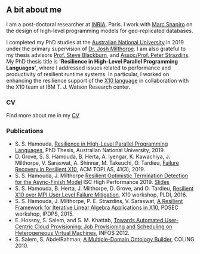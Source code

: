 ## A bit about me

I am a post-doctoral researcher at [INRIA](https://www.inria.fr/en/), Paris. 
I work with [Marc Shapiro](https://pages.lip6.fr/Marc.Shapiro/) on the design of high-level programming models for geo-replicated databases. 

I completed my PhD studies at the [Australian National University](http://www.anu.edu.au/) in 2019
under the primary supervision of [Dr. Josh Milthorpe](http://www.milthorpe.org/).
I am also grateful to my thesis advisors [Prof. Steve Blackburn](http://users.cecs.anu.edu.au/~steveb/), and [Assoc/Prof. Peter Strazdins](http://users.cecs.anu.edu.au/~peter/).
My PhD thesis title is **'Resilience in High-Level Parallel Programming Languages'**, where 
I addressed issues related to performance and productivity of resilient runtime systems.
In particular, I worked on enhancing the resilience support of the [X10 language](http://x10-lang.org/) in collaboration with the X10 team at IBM T. J. Watson Research center. 

### CV
Find more about me in my [CV](/SaraHamoudaCV.pdf)

### Publications

- S. S. Hamouda, [Resilience in High-Level Parallel Programming Languages](https://openresearch-repository.anu.edu.au/handle/1885/164137), PhD Thesis, Australian National University, 2019.
- D. Grove, S. S. Hamouda, B. Herta, A. Iyengar, K. Kawachiya, J. Milthorpe, V. Saraswat, A. Shinnar, M. Takeuchi, O. Tardieu, [Failure Recovery in Resilient X10](https://dl.acm.org/citation.cfm?id=3332372), ACM TOPLAS, 41(3), 2019.
- S. S. Hamouda, J. Milthorpe [Resilient Optimistic Termination Detection for the Async-Finish Model](papers/Hamouda2019_ISC_HPC.pdf) ISC High Performance 2019. [Slides](papers/ISC19_OptFinish_Pres.pdf)
- S. S. Hamouda, B. Herta, J. Milthorpe, D. Grove, and O. Tardieu, [Resilient X10 over MPI User Level Failure Mitigation](https://dl.acm.org/citation.cfm?id=2931030), X10 workshop, PLDI, 2016.
- S. S. Hamouda, J. Milthorpe, P. E. Strazdins, V. Saraswat, [A Resilient Framework for Iterative Linear Algebra Applications in X10](http://ieeexplore.ieee.org/abstract/document/7284416/), PDSEC workshop, IPDPS, 2015.
- E. Hossny, S. Salem, and S. M. Khattab, [Towards Automated User-Centric Cloud Provisioning: Job Provisioning and Scheduling on Heterogeneous Virtual Machines](http://ieeexplore.ieee.org/abstract/document/6236557/), INFOS 2012.
- S. Salem, S. AbdelRahman, [A Multiple-Domain Ontology Builder](https://dl.acm.org/citation.cfm?id=1873890), COLING 2010.

